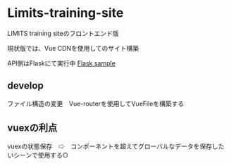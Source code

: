 # Limits-training-site
LIMITS training siteのフロントエンド版

現状版では、Vue CDNを使用してのサイト構築

API側はFlaskにて実行中
[Flask sample](
https://github.com/ryunosuke-seimei/fuchi)

## develop
ファイル構造の変更　Vue-routerを使用してVueFileを構築する

## vuexの利点
vuexの状態保存　⇨　コンポーネントを超えてグローバルなデータを保存したいシーンで使用する○
